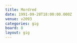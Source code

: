 ```yaml
---
title: Mordred
date: 1991-09-28T18:00:00.000Z
venue: v2093
categories: gig
board: 8
layout: gig
---
```

